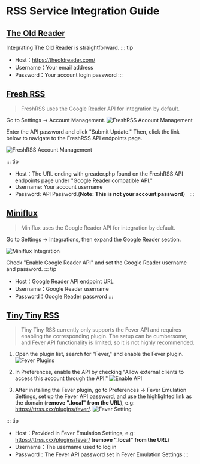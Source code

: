 # RSS Service Integration Guide

## [The Old Reader](https://theoldreader.com/)
Integrating The Old Reader is straightforward.
::: tip
- Host：https://theoldreader.com/
- Username：Your email address
- Password：Your account login password
:::

## [Fresh RSS](https://freshrss.org/)
> FreshRSS uses the Google Reader API for integration by default.

Go to Settings -> Account Management.
![FreshRSS Account Management](/images/freshrss1.png)

Enter the API password and click "Submit Update." Then, click the link below to navigate to the FreshRSS API endpoints page.

![FreshRSS Account Management](/images/freshrss2.png)

::: tip
- Host：The URL ending with greader.php found on the FreshRSS API endpoints page under "Google Reader compatible API."
- Username: Your account username
- Password: API Password.(**Note: This is not your account password**）
:::

## [Miniflux](https://miniflux.app/)
> Miniflux uses the Google Reader API for integration by default.

Go to Settings -> Integrations, then expand the Google Reader section.

![Miniflux Integration](/images/miniflux1.png)


Check "Enable Google Reader API" and set the Google Reader username and password.
::: tip
- Host：Google Reader API endpoint URL
- Username：Google Reader username
- Password：Google Reader password
:::
## [Tiny Tiny RSS](https://tt-rss.org/)
> Tiny Tiny RSS currently only supports the Fever API and requires enabling the corresponding plugin. The setup can be cumbersome, and Fever API functionality is limited, so it is not highly recommended.

1. Open the plugin list, search for "Fever," and enable the Fever plugin.
![Fever Plugins](/images/tinytinyrss2.png)

2. In Preferences, enable the API by checking "Allow external clients to access this account through the API."
![Enable API](/images/tinytinyrss1.png)

3. After installing the Fever plugin, go to Preferences -> Fever Emulation Settings, set up the Fever API password, and use the highlighted link as the domain (**remove ".local" from the URL**), e.g: https://ttrss.xxx/plugins/fever/.
![Fever Setting](/images/tinytinyrss3.png)

::: tip
- Host：Provided in Fever Emulation Settings, e.g: https://ttrss.xxx/plugins/fever/ (**remove ".local" from the URL**)
- Username：The username used to log in
- Password：The Fever API password set in Fever Emulation Settings
:::
